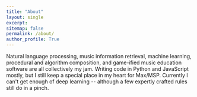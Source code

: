 ```yaml
---
title: "About"
layout: single
excerpt: 
sitemap: false
permalink: /about/
author_profile: True
---
```


Natural language processing, music information retrieval, machine learning, procedural and algorithm composition, and game-ified music education software are all collectively my jam. Writing code in Python and JavaScript mostly, but I still keep a special place in my heart for Max/MSP.  Currently I can't get enough of deep learning -- although a few expertly crafted rules still do in a pinch.
